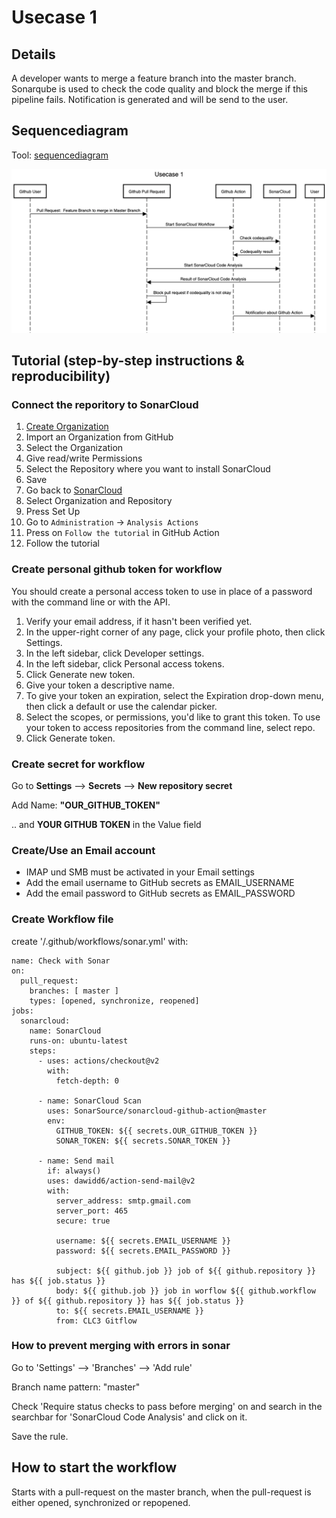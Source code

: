 # Usecase 1

## Details

A developer wants to merge a feature branch into the master branch. Sonarqube is used to check the code quality and block the merge if this pipeline fails. Notification is generated and will be send to the user.

## Sequencediagram
Tool: [sequencediagram](https://sequencediagram.org/)

![Usecase1](Images/Usecase-1.png)

## Tutorial (step-by-step instructions & reproducibility)

### Connect the reporitory to SonarCloud
1. [Create Organization](https://sonarcloud.io/create-organization)  
2. Import an Organization from GitHub
3. Select the Organization
4. Give read/write Permissions
5. Select the Repository where you want to install SonarCloud
6. Save
7. Go back to [SonarCloud](https://sonarcloud.io/projects/create)
8. Select Organization and Repository
9. Press Set Up
10. Go to ```Administration``` -> ```Analysis Actions```
11. Press on ```Follow the tutorial``` in GitHub Action
12. Follow the tutorial

### Create personal github token for workflow
You should create a personal access token to use in place of a password with the command line or with the API.
1. Verify your email address, if it hasn't been verified yet.
2. In the upper-right corner of any page, click your profile photo, then click Settings.
3. In the left sidebar, click Developer settings.
4. In the left sidebar, click Personal access tokens.
5. Click Generate new token.
6. Give your token a descriptive name.
7. To give your token an expiration, select the Expiration drop-down menu, then click a default or use the calendar picker.
8. Select the scopes, or permissions, you'd like to grant this token. To use your token to access repositories from the command line, select repo.
9. Click Generate token.

### Create secret for workflow
Go to **Settings** --> **Secrets** --> **New repository secret**

Add Name: **"OUR_GITHUB_TOKEN"**

.. and **YOUR GITHUB TOKEN** in the Value field

### Create/Use an Email account
- IMAP und SMB must be activated in your Email settings
- Add the email username to GitHub secrets as EMAIL_USERNAME
- Add the email password to GitHub secrets as EMAIL_PASSWORD

### Create Workflow file
create '/.github/workflows/sonar.yml' with:

```
name: Check with Sonar
on:
  pull_request:
    branches: [ master ]
    types: [opened, synchronize, reopened]
jobs:
  sonarcloud:
    name: SonarCloud
    runs-on: ubuntu-latest
    steps:
      - uses: actions/checkout@v2
        with:
          fetch-depth: 0  
          
      - name: SonarCloud Scan
        uses: SonarSource/sonarcloud-github-action@master
        env:
          GITHUB_TOKEN: ${{ secrets.OUR_GITHUB_TOKEN }}  
          SONAR_TOKEN: ${{ secrets.SONAR_TOKEN }}
          
      - name: Send mail
        if: always()
        uses: dawidd6/action-send-mail@v2
        with:
          server_address: smtp.gmail.com
          server_port: 465
          secure: true

          username: ${{ secrets.EMAIL_USERNAME }}
          password: ${{ secrets.EMAIL_PASSWORD }}

          subject: ${{ github.job }} job of ${{ github.repository }} has ${{ job.status }}
          body: ${{ github.job }} job in worflow ${{ github.workflow }} of ${{ github.repository }} has ${{ job.status }}
          to: ${{ secrets.EMAIL_USERNAME }}
          from: CLC3 Gitflow
```

### How to prevent merging with errors in sonar
Go to 'Settings' --> 'Branches' --> 'Add rule'

Branch name pattern: "master"

Check 'Require status checks to pass before merging' on and search in the searchbar for 'SonarCloud Code Analysis' and click on it.

Save the rule.

## How to start the workflow
Starts with a pull-request on the master branch, when the pull-request is either opened, synchronized or repopened.
